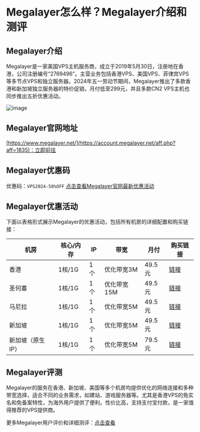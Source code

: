 # Megalayer怎么样？Megalayer介绍和测评

## Megalayer介绍
Megalayer是一家美国VPS主机服务商，成立于2019年5月30日，注册地在香港，公司注册编号“2769496”。主营业务包括香港VPS、美国VPS、菲律宾VPS等多节点VPS和独立服务器。2024年五一劳动节期间，Megalayer推出了多款香港和新加坡独立服务器的特价促销，月付低至299元，并且多款CN2 VPS主机也同步推出五折优惠活动。

![image](https://github.com/juliyafullarty/Megalayer/assets/169522364/e1b66b3d-b73b-4011-bf73-8e875b6c804b)

## Megalayer官网地址
[https://www.megalayer.net/](https://account.megalayer.net/aff.php?aff=1835)：立即前往

## Megalayer优惠码
优惠码：`VPS2024-50%OFF`
[点击查看Megalayer官网最新优惠活动](https://account.megalayer.net/aff.php?aff=1835)

## Megalayer优惠活动
下面以表格形式展示Megalayer的优惠活动，包括所有机房的详细配置和购买链接：

| 机房       | 核心/内存     | IP  | 带宽        | 月付    | 购买链接                                                    |
|------------|--------------|-----|------------|---------|------------------------------------------------------------|
| 香港       | 1核/1G       | 1个  | 优化带宽3M | 49.5元  | [链接](https://account.megalayer.net/aff.php?aff=1835&gid=13) |
| 圣何塞     | 1核/1G       | 1个  | 优化带宽15M| 49.5元  | [链接](https://account.megalayer.net/aff.php?aff=1835&gid=13) |
| 马尼拉     | 1核/1G       | 1个  | 优化带宽5M | 49.5元  | [链接](https://account.megalayer.net/aff.php?aff=1835&gid=13) |
| 新加坡     | 1核/1G       | 1个  | 优化带宽5M | 49.5元  | [链接](https://account.megalayer.net/aff.php?aff=1835&gid=13) |
| 新加坡（原生IP）| 1核/1G  | 1个  | 优化带宽5M | 79.5元  | [链接](https://account.megalayer.net/aff.php?aff=1835&gid=13) |

## Megalayer评测
Megalayer的服务在香港、新加坡、美国等多个机房均提供优化的网络连接和多种带宽选择，适合不同的业务需求，如建站、游戏服务器等。尤其是香港VPS的免实名和免备案特性，为海外用户提供了便利。性价比高，支持支付宝付款，是一家值得推荐的VPS提供商。

更多Megalayer用户评价和详细测评：[点击查看](https://account.megalayer.net/aff.php?aff=1835)
